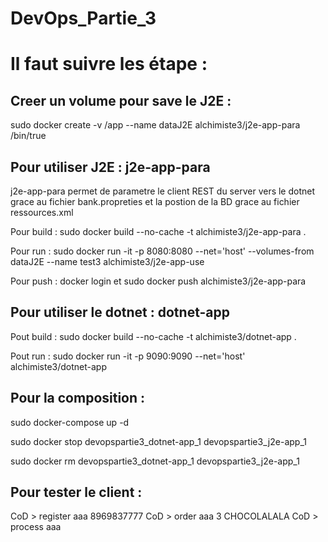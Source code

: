 # DevOps_Partie_3


# Il faut suivre les étape :

## Creer un volume pour save le J2E :

sudo docker create -v /app --name dataJ2E alchimiste3/j2e-app-para /bin/true

## Pour utiliser J2E : j2e-app-para 

j2e-app-para permet de parametre le client REST du server vers le dotnet grace au fichier bank.propreties et la postion de la BD grace au fichier ressources.xml

Pour build  : sudo docker build --no-cache -t alchimiste3/j2e-app-para .

Pour run  : sudo docker run -it -p 8080:8080 --net='host' --volumes-from dataJ2E --name test3 alchimiste3/j2e-app-use

Pour push  : docker login et sudo docker push alchimiste3/j2e-app-para

## Pour utiliser le dotnet : dotnet-app

Pout build :  sudo docker build --no-cache -t alchimiste3/dotnet-app .

Pout run : sudo docker run -it -p 9090:9090 --net='host' alchimiste3/dotnet-app


## Pour la composition :

sudo docker-compose up -d

sudo docker stop devopspartie3_dotnet-app_1  devopspartie3_j2e-app_1

sudo docker rm devopspartie3_dotnet-app_1  devopspartie3_j2e-app_1


## Pour tester le client :

CoD > register aaa 8969837777
CoD > order aaa 3 CHOCOLALALA
CoD > process aaa

